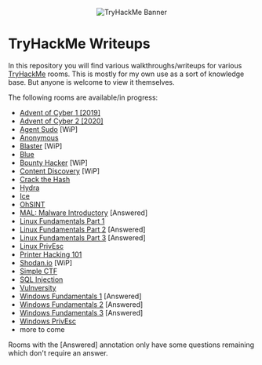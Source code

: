 
<p align="center">
   <img src="https://jarrodrizor.com/wp-content/uploads/2022/03/thm_banner.jpeg" alt="TryHackMe Banner">
</p>

# TryHackMe Writeups

In this repository you will find various walkthroughs/writeups for various [TryHackMe](https://tryhackme.com/) rooms. This is mostly for my own use as a sort of knowledge base. But anyone is welcome to view it themselves.

The following rooms are available/in progress:

- [Advent of Cyber 1 [2019]](25daysofchristmas/25daysofchristmas.md)
- [Advent of Cyber 2 [2020]](adventofcyber2/adventofcyber2.md)
- [Agent Sudo](agentsudoctf/agentsudoctf.md) [WiP]
- [Anonymous](anonymous/anonymous.md)
- [Blaster](blaster/blaster.md) [WiP]
- [Blue](blue/blue.md)
- [Bounty Hacker](cowboyhacker/cowboyhacker.md) [WiP]
- [Content Discovery](contentdiscovery/contentdiscovery.md) [WiP]
- [Crack the Hash](crackthehash/crackthehash.md)
- [Hydra](hydra/hydra.md)
- [Ice](ice/ice.md)
- [OhSINT](ohsint/ohsint.md)
- [MAL: Malware Introductory](malmalintroductory/malmalintroductory.md) [Answered]
- [Linux Fundamentals Part 1](linuxfundamentalspart1/linuxfundamentalspart1.md)
- [Linux Fundamentals Part 2](linuxfundamentalspart2/linuxfundamentalspart2.md) [Answered]
- [Linux Fundamentals Part 3](linuxfundamentalspart3/linuxfundamentalspart3.md) [Answered]
- [Linux PrivEsc](linuxprivesc/linuxprivesc.md)
- [Printer Hacking 101](printerhacking101/printerhacking101.md)
- [Shodan.io](shodan/shodan.md) [WiP]
- [Simple CTF](easyctf/easyctf.md)
- [SQL Injection](sql_injection/sql_injection.md)
- [Vulnversity](vulnversity/vulnversity.md)
- [Windows Fundamentals 1](windowsfundamentals1/windowsfundamentals.md) [Answered]
- [Windows Fundamentals 2](windowsfundamentals2/windowsfundamentals2.md) [Answered]
- [Windows Fundamentals 3](windowsfundamentals3/windowsfundamentals3.md) [Answered]
- [Windows PrivEsc](windows10privesc/windows10privesc.md)
- more to come


Rooms with the [Answered] annotation only have some questions remaining which don't require an answer.
